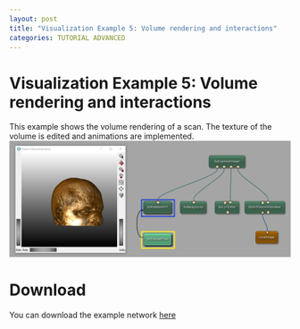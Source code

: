 ```yaml
---
layout: post
title: "Visualization Example 5: Volume rendering and interactions"
categories: TUTORIAL ADVANCED
---
```


# Visualization Example 5: Volume rendering and interactions
This example shows the volume rendering of a scan. The texture of the volume is edited and animations are implemented.
![Screenshot](/examples/visualization/example5/image.png)

# Download
You can download the example network [here](/examples/visualization/example5/VisualizationExample5.mlab)
